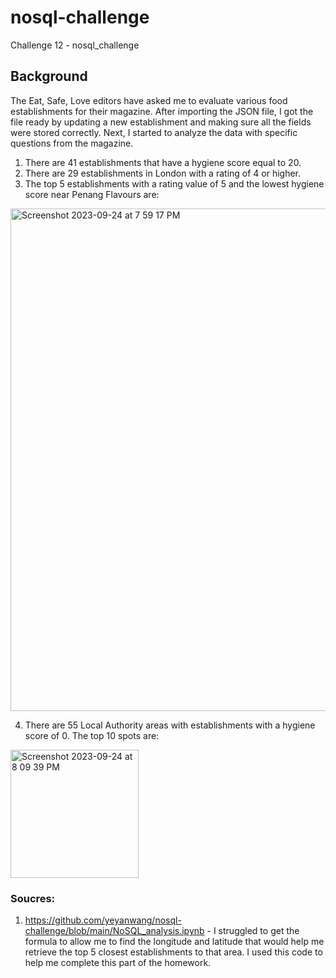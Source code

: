 # nosql-challenge
Challenge 12 - nosql_challenge

## Background
The Eat, Safe, Love editors have asked me to evaluate various food establishments for their magazine. After importing the JSON file, I got the file ready by updating a new establishment and making sure all the fields were stored correctly. Next, I started to analyze the data with specific questions from the magazine.  

1.  There are 41 establishments that have a hygiene score equal to 20.  
2.  There are 29 establishments in London with a rating of 4 or higher. 
3.  The top 5 establishments with a rating value of 5 and the lowest hygiene score near Penang Flavours are:
<img width="804" alt="Screenshot 2023-09-24 at 7 59 17 PM" src="https://github.com/arc71080/nosql-challenge/assets/137009177/48509755-e5cc-41fe-ab9c-a6acf15d2bf0">

4.  There are 55 Local Authority areas with establishments with a hygiene score of 0. The top 10 spots are: 
<img width="205" alt="Screenshot 2023-09-24 at 8 09 39 PM" src="https://github.com/arc71080/nosql-challenge/assets/137009177/81f63854-265a-4003-8e73-b6f4c9f0a598">


### Soucres:
1. https://github.com/yeyanwang/nosql-challenge/blob/main/NoSQL_analysis.ipynb - I struggled to get the formula to allow me to find the longitude and latitude that would help me retrieve the top 5 closest establishments to that area. I used this code to help me complete this part of the homework.   
